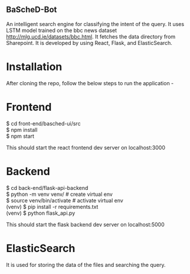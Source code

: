 
## BaScheD-Bot

An intelligent search engine for classifying the intent of the query. It uses LSTM model trained on the bbc news dataset http://mlg.ucd.ie/datasets/bbc.html. It fetches the data directory from Sharepoint. It is developed by using React, Flask, and ElasticSearch.

# Installation 

After cloning the repo, follow the below steps to run the application -

# Frontend

$ cd front-end/basched-ui/src <br />
$ npm install <br />
$ npm start <br />

This should start the react frontend dev server on localhost:3000

# Backend

$ cd back-end/flask-api-backend <br />
$ python -m venv venv/ # create virtual env <br />
$ source venv/bin/activate # activate virtual env <br />
(venv) $ pip install -r requirements.txt <br />
(venv) $ python flask_api.py <br />

This should start the flask backend dev server on localhost:5000

# ElasticSearch

It is used for storing the data of the files and searching the query.


